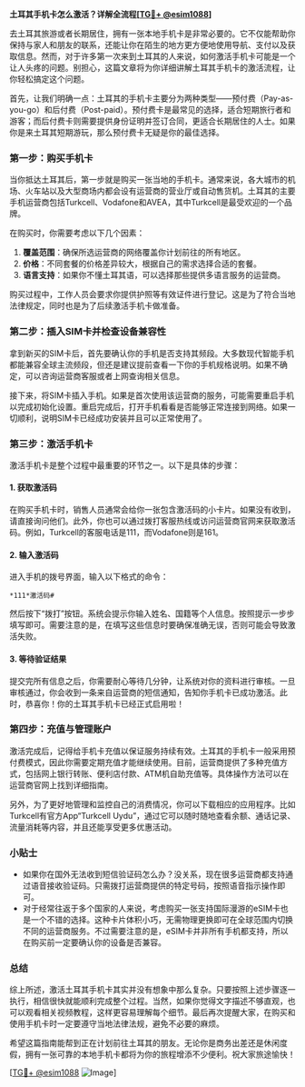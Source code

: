 **土耳其手机卡怎么激活？详解全流程[[TG💪+ @esim1088](https://t.me/s/esim1088)]**

去土耳其旅游或者长期居住，拥有一张本地手机卡是非常必要的。它不仅能帮助你保持与家人和朋友的联系，还能让你在陌生的地方更方便地使用导航、支付以及获取信息。然而，对于许多第一次来到土耳其的人来说，如何激活手机卡可能是一个让人头疼的问题。别担心，这篇文章将为你详细讲解土耳其手机卡的激活流程，让你轻松搞定这个问题。

首先，让我们明确一点：土耳其的手机卡主要分为两种类型——预付费（Pay-as-you-go）和后付费（Post-paid）。预付费卡是最常见的选择，适合短期旅行者和游客；而后付费卡则需要提供身份证明并签订合同，更适合长期居住的人士。如果你是来土耳其短期游玩，那么预付费卡无疑是你的最佳选择。

### 第一步：购买手机卡

当你抵达土耳其后，第一步就是购买一张当地的手机卡。通常来说，各大城市的机场、火车站以及大型商场内都会设有运营商的营业厅或自动售货机。土耳其的主要手机运营商包括Turkcell、Vodafone和AVEA，其中Turkcell是最受欢迎的一个品牌。

在购买时，你需要考虑以下几个因素：

1. **覆盖范围**：确保所选运营商的网络覆盖你计划前往的所有地区。
2. **价格**：不同套餐的价格差异较大，根据自己的需求选择合适的套餐。
3. **语言支持**：如果你不懂土耳其语，可以选择那些提供多语言服务的运营商。

购买过程中，工作人员会要求你提供护照等有效证件进行登记。这是为了符合当地法律规定，同时也是为了后续激活手机卡做准备。

### 第二步：插入SIM卡并检查设备兼容性

拿到新买的SIM卡后，首先要确认你的手机是否支持其频段。大多数现代智能手机都能兼容全球主流频段，但还是建议提前查看一下你的手机规格说明。如果不确定，可以咨询运营商客服或者上网查询相关信息。

接下来，将SIM卡插入手机。如果是首次使用该运营商的服务，可能需要重启手机以完成初始化设置。重启完成后，打开手机看看是否能够正常连接到网络。如果一切顺利，说明SIM卡已经成功安装并且可以正常使用了。

### 第三步：激活手机卡

激活手机卡是整个过程中最重要的环节之一。以下是具体的步骤：

#### 1. 获取激活码

在购买手机卡时，销售人员通常会给你一张包含激活码的小卡片。如果没有收到，请直接询问他们。此外，你也可以通过拨打客服热线或访问运营商官网来获取激活码。例如，Turkcell的客服电话是111，而Vodafone则是161。

#### 2. 输入激活码

进入手机的拨号界面，输入以下格式的命令：

```
*111*激活码#
```

然后按下“拨打”按钮。系统会提示你输入姓名、国籍等个人信息。按照提示一步步填写即可。需要注意的是，在填写这些信息时要确保准确无误，否则可能会导致激活失败。

#### 3. 等待验证结果

提交完所有信息之后，你需要耐心等待几分钟，让系统对你的资料进行审核。一旦审核通过，你会收到一条来自运营商的短信通知，告知你手机卡已成功激活。此时，恭喜你！你的土耳其手机卡已经正式启用啦！

### 第四步：充值与管理账户

激活完成后，记得给手机卡充值以保证服务持续有效。土耳其的手机卡一般采用预付费模式，因此你需要定期充值才能继续使用。目前，运营商提供了多种充值方式，包括网上银行转账、便利店付款、ATM机自助充值等。具体操作方法可以在运营商官网上找到详细指南。

另外，为了更好地管理和监控自己的消费情况，你可以下载相应的应用程序。比如Turkcell有官方App“Turkcell Uydu”，通过它可以随时随地查看余额、通话记录、流量消耗等内容，并且还能享受更多优惠活动。

### 小贴士

- 如果你在国外无法收到短信验证码怎么办？没关系，现在很多运营商都支持通过语音接收验证码。只需拨打运营商提供的特定号码，按照语音指示操作即可。
- 对于经常往返于多个国家的人来说，考虑购买一张支持国际漫游的eSIM卡也是一个不错的选择。这种卡片体积小巧，无需物理更换即可在全球范围内切换不同的运营商服务。不过需要注意的是，eSIM卡并非所有手机都支持，所以在购买前一定要确认你的设备是否兼容。

### 总结

综上所述，激活土耳其手机卡其实并没有想象中那么复杂。只要按照上述步骤逐一执行，相信很快就能顺利完成整个过程。当然，如果你觉得文字描述不够直观，也可以观看相关视频教程，这样更容易理解每个细节。最后再次提醒大家，在购买和使用手机卡时一定要遵守当地法律法规，避免不必要的麻烦。

希望这篇指南能帮到正在计划前往土耳其的朋友。无论你是商务出差还是休闲度假，拥有一张可靠的本地手机卡都将为你的旅程增添不少便利。祝大家旅途愉快！

[[TG💪+ @esim1088](https://t.me/s/esim1088) ![Image](https://i.postimg.cc/4NQfJmqS/Snipaste-2025-05-13-00-14-12.png)]